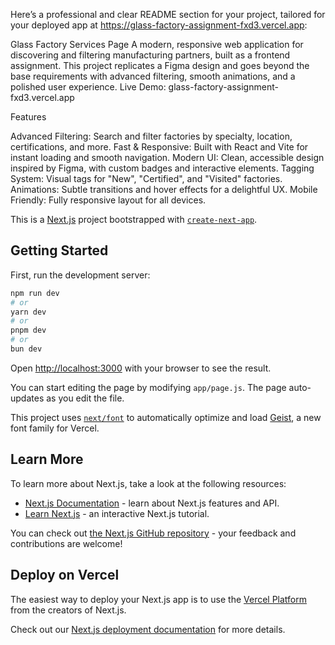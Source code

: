 Here’s a professional and clear README section for your project, tailored for your deployed app at https://glass-factory-assignment-fxd3.vercel.app:

Glass Factory Services Page A modern, responsive web application for discovering and filtering manufacturing partners, built as a frontend assignment. This project replicates a Figma design and goes beyond the base requirements with advanced filtering, smooth animations, and a polished user experience. Live Demo: glass-factory-assignment-fxd3.vercel.app

Features

Advanced Filtering: Search and filter factories by specialty, location, certifications, and more.
Fast & Responsive: Built with React and Vite for instant loading and smooth navigation.
Modern UI: Clean, accessible design inspired by Figma, with custom badges and interactive elements.
Tagging System: Visual tags for "New", "Certified", and "Visited" factories.
Animations: Subtle transitions and hover effects for a delightful UX.
Mobile Friendly: Fully responsive layout for all devices.



This is a [Next.js](https://nextjs.org) project bootstrapped with [`create-next-app`](https://nextjs.org/docs/app/api-reference/cli/create-next-app).

## Getting Started

First, run the development server:

```bash
npm run dev
# or
yarn dev
# or
pnpm dev
# or
bun dev
```

Open [http://localhost:3000](http://localhost:3000) with your browser to see the result.

You can start editing the page by modifying `app/page.js`. The page auto-updates as you edit the file.

This project uses [`next/font`](https://nextjs.org/docs/app/building-your-application/optimizing/fonts) to automatically optimize and load [Geist](https://vercel.com/font), a new font family for Vercel.

## Learn More

To learn more about Next.js, take a look at the following resources:

- [Next.js Documentation](https://nextjs.org/docs) - learn about Next.js features and API.
- [Learn Next.js](https://nextjs.org/learn) - an interactive Next.js tutorial.

You can check out [the Next.js GitHub repository](https://github.com/vercel/next.js) - your feedback and contributions are welcome!

## Deploy on Vercel

The easiest way to deploy your Next.js app is to use the [Vercel Platform](https://vercel.com/new?utm_medium=default-template&filter=next.js&utm_source=create-next-app&utm_campaign=create-next-app-readme) from the creators of Next.js.

Check out our [Next.js deployment documentation](https://nextjs.org/docs/app/building-your-application/deploying) for more details.
